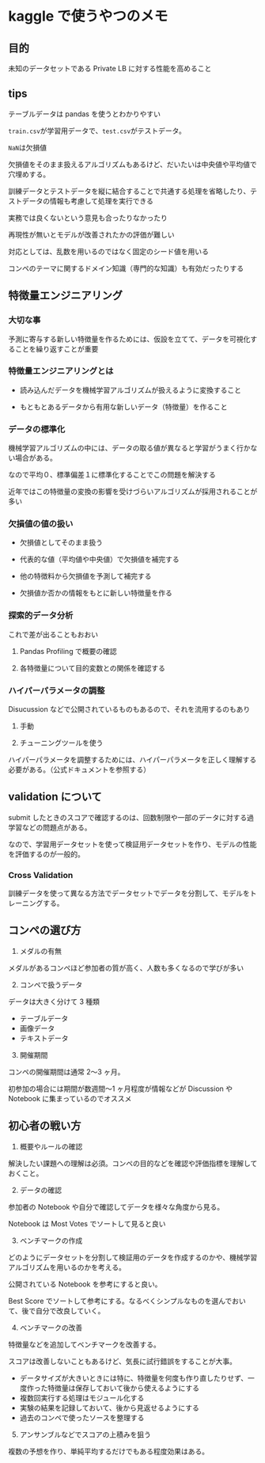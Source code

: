 # kaggle で使うやつのメモ

## 目的

未知のデータセットである Private LB に対する性能を高めること

## tips

テーブルデータは pandas を使うとわかりやすい

`train.csv`が学習用データで、`test.csv`がテストデータ。

`NaN`は欠損値

欠損値をそのまま扱えるアルゴリズムもあるけど、だいたいは中央値や平均値で穴埋めする。

訓練データとテストデータを縦に結合することで共通する処理を省略したり、テストデータの情報も考慮して処理を実行できる

実務では良くないという意見も合ったりなかったり

再現性が無いとモデルが改善されたかの評価が難しい

対応としては、乱数を用いるのではなく固定のシード値を用いる

コンペのテーマに関するドメイン知識（専門的な知識）も有効だったりする

## 特徴量エンジニアリング

### 大切な事

予測に寄与する新しい特徴量を作るためには、仮設を立てて、データを可視化することを繰り返すことが重要

### 特徴量エンジニアリングとは

- 読み込んだデータを機械学習アルゴリズムが扱えるように変換すること

- もともとあるデータから有用な新しいデータ（特徴量）を作ること

### データの標準化

機械学習アルゴリズムの中には、データの取る値が異なると学習がうまく行かない場合がある。

なので平均０、標準偏差１に標準化することでこの問題を解決する

近年ではこの特徴量の変換の影響を受けづらいアルゴリズムが採用されることが多い

### 欠損値の値の扱い

- 欠損値としてそのまま扱う

- 代表的な値（平均値や中央値）で欠損値を補完する

- 他の特徴料から欠損値を予測して補完する

- 欠損値か否かの情報をもとに新しい特徴量を作る

### 探索的データ分析

これで差が出ることもおおい

1. Pandas Profiling で概要の確認

2. 各特徴量について目的変数との関係を確認する

### ハイパーパラメータの調整

Disucussion などで公開されているものもあるので、それを流用するのもあり

1. 手動

2. チューニングツールを使う

ハイパーパラメータを調整するためには、ハイパーパラメータを正しく理解する必要がある。（公式ドキュメントを参照する）

## validation について

submit したときのスコアで確認するのは、回数制限や一部のデータに対する過学習などの問題点がある。

なので、学習用データセットを使って検証用データセットを作り、モデルの性能を評価するのが一般的。

### Cross Validation

訓練データを使って異なる方法でデータセットでデータを分割して、モデルをトレーニングする。

## コンペの選び方

1. メダルの有無

メダルがあるコンペほど参加者の質が高く、人数も多くなるので学びが多い

2. コンペで扱うデータ

データは大きく分けて 3 種類

- テーブルデータ
- 画像データ
- テキストデータ

3. 開催期間

コンペの開催期間は通常 2〜3 ヶ月。

初参加の場合には期間が数週間〜1 ヶ月程度が情報などが Discussion や Notebook に集まっているのでオススメ

## 初心者の戦い方

1. 概要やルールの確認

解決したい課題への理解は必須。コンペの目的などを確認や評価指標を理解しておくこと。

2. データの確認

参加者の Notebook や自分で確認してデータを様々な角度から見る。

Notebook は Most Votes でソートして見ると良い

3. ベンチマークの作成

どのようにデータセットを分割して検証用のデータを作成するのかや、機械学習アルゴリズムを用いるのかを考える。

公開されている Notebook を参考にすると良い。

Best Score でソートして参考にする。なるべくシンプルなものを選んでおいて、後で自分で改良していく。

4. ベンチマークの改善

特徴量などを追加してベンチマークを改善する。

スコアは改善しないこともあるけど、気長に試行錯誤をすることが大事。

- データサイズが大きいときには特に、特徴量を何度も作り直したりせず、一度作った特徴量は保存しておいて後から使えるようにする
- 複数回実行する処理はモジュール化する
- 実験の結果を記録しておいて、後から見返せるようにする
- 過去のコンペで使ったソースを整理する

5. アンサンブルなどでスコアの上積みを狙う

複数の予想を作り、単純平均するだけでもある程度効果はある。
